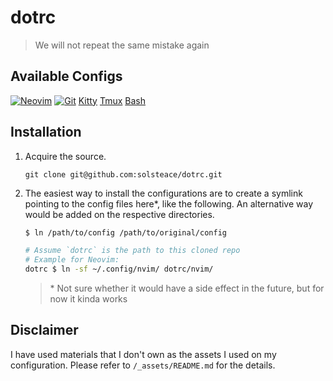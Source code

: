 # dotrc

> We will not repeat the same mistake again

## Available Configs
[![Neovim](https://img.shields.io/badge/NeoVim-%2357A143.svg?&style=for-the-badge&logo=neovim&logoColor=white)](./nvim/)
[![Git](https://img.shields.io/badge/git-%23F05033.svg?style=for-the-badge&logo=git&logoColor=white)](./git/)
[Kitty](./kitty/)
[Tmux](./tmux/)
[Bash](./bash/)

## Installation

1. Acquire the source.
    ```
    git clone git@github.com:solsteace/dotrc.git
    ```

2. The easiest way to install the configurations are to create a symlink pointing to the config files here\*, like the following. An alternative way would be added on the respective directories.

    ``` bash
    $ ln /path/to/config /path/to/original/config

    # Assume `dotrc` is the path to this cloned repo
    # Example for Neovim:
    dotrc $ ln -sf ~/.config/nvim/ dotrc/nvim/
    ```

    > \* Not sure whether it would have a side effect in the future, but for now it kinda works

## Disclaimer

I have used materials that I don't own as the assets I used on my configuration. Please refer to `/_assets/README.md` for the details.
